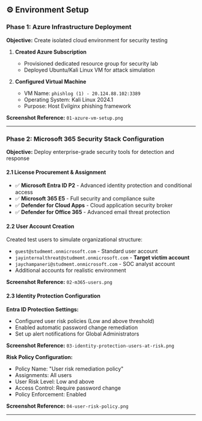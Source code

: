 ## ⚙️ Environment Setup

### Phase 1: Azure Infrastructure Deployment

**Objective:** Create isolated cloud environment for security testing

1. **Created Azure Subscription**
   - Provisioned dedicated resource group for security lab
   - Deployed Ubuntu/Kali Linux VM for attack simulation

2. **Configured Virtual Machine**
   - VM Name: `phishlog (1) - 20.124.88.102:3389`
   - Operating System: Kali Linux 2024.1
   - Purpose: Host Evilginx phishing framework

**Screenshot Reference:** `01-azure-vm-setup.png`

---

### Phase 2: Microsoft 365 Security Stack Configuration

**Objective:** Deploy enterprise-grade security tools for detection and response

#### 2.1 License Procurement & Assignment
- ✅ **Microsoft Entra ID P2** - Advanced identity protection and conditional access
- ✅ **Microsoft 365 E5** - Full security and compliance suite
- ✅ **Defender for Cloud Apps** - Cloud application security broker
- ✅ **Defender for Office 365** - Advanced email threat protection

#### 2.2 User Account Creation
Created test users to simulate organizational structure:
- `guest@studmemt.onmicrosoft.com` - Standard user account
- `jayinternalthreat@studmemt.onmicrosoft.com` - **Target victim account**
- `jaychampaneri@studmemt.onmicrosoft.com` - SOC analyst account
- Additional accounts for realistic environment

**Screenshot Reference:** `02-m365-users.png`

#### 2.3 Identity Protection Configuration

**Entra ID Protection Settings:**
- Configured user risk policies (Low and above threshold)
- Enabled automatic password change remediation
- Set up alert notifications for Global Administrators

**Screenshot Reference:** `03-identity-protection-users-at-risk.png`

**Risk Policy Configuration:**
- Policy Name: "User risk remediation policy"
- Assignments: All users
- User Risk Level: Low and above
- Access Control: Require password change
- Policy Enforcement: Enabled

**Screenshot Reference:** `04-user-risk-policy.png`

---

